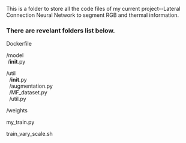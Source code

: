 This is a folder to store all the code files of my current project--Lateral Connection Neural Network to segment RGB and thermal information.

### There are revelant folders list below.

Dockerfile

/model <br>
  &nbsp;/__init__.py

/util <br>
  &nbsp;&nbsp;/__init__.py <br>
  &nbsp;&nbsp;/augmentation.py <br>
  &nbsp;&nbsp;/MF_dataset.py <br>
  &nbsp;&nbsp;/util.py <br>

/weights <br>

my_train.py <br>

train_vary_scale.sh <br>
